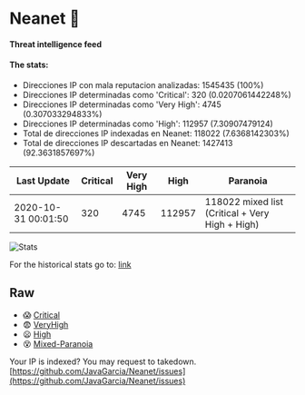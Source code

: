# Neanet :hocho:
#### Threat intelligence feed
#### The stats:

- Direcciones IP con mala reputacion analizadas: 1545435 (100%)
- Direcciones IP determinadas como 'Critical':  320 (0.0207061442248%)
- Direcciones IP determinadas como 'Very High':  4745 (0.307033294833%)
- Direcciones IP determinadas como 'High':  112957 (7.30907479124)
- Total de direcciones IP indexadas en Neanet:  118022 (7.6368142303%)
- Total de direcciones IP descartadas en Neanet:  1427413 (92.3631857697%)

| Last Update | Critical | Very High | High | Paranoia |
| --- | --- | --- | --- | --- |
| 2020-10-31 00:01:50 | 320 | 4745 | 112957 | 118022 mixed list (Critical + Very High + High)|

![Stats](https://docs.google.com/spreadsheets/d/e/2PACX-1vSnaNMIXVabIpDJjufMlzH7poXnshF3mgd8Is1g9ytUEzVsP5my4Trn8f-xkoLLQ38xpL3HtmUexLo6/pubchart?oid=501124687&format=image)

For the historical stats go to: [link](/stats.csv)
## Raw
- :scream: [Critical](https://raw.githubusercontent.com/JavaGarcia/Neanet/master/blacklists/neanet_critical.txt)
- :fearful: [VeryHigh](https://raw.githubusercontent.com/JavaGarcia/Neanet/master/blacklists/neanet_veryHigh.txtt)
- :frowning: [High](https://raw.githubusercontent.com/JavaGarcia/Neanet/master/blacklists/neanet_high.txt)
- :dizzy_face: [Mixed-Paranoia](https://raw.githubusercontent.com/JavaGarcia/Neanet/master/blacklists/neanet_all.txt)


Your IP is indexed? You may request to takedown. [https://github.com/JavaGarcia/Neanet/issues](https://github.com/JavaGarcia/Neanet/issues)




























































































































































































































































































































































































































































































































































































































































































































































































































































































































































































































































































































































































































































































































































































































































































































































































































































































































































































































































